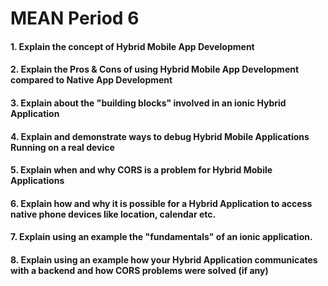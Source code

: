# MEAN Period 6

#### 1. Explain the concept of Hybrid Mobile App Development

#### 2. Explain the Pros & Cons of using Hybrid Mobile App Development compared to Native App Development

#### 3. Explain about the "building blocks" involved in an ionic Hybrid Application

#### 4. Explain and demonstrate ways to debug Hybrid Mobile Applications Running on a real device

#### 5. Explain when and why CORS is a problem for Hybrid Mobile Applications

#### 6. Explain how and why it is possible for a Hybrid Application to access native phone devices like location, calendar etc.

#### 7. Explain using an example the "fundamentals" of an ionic application.

#### 8. Explain using an example how your Hybrid Application communicates with a backend and how CORS problems were solved (if any)


